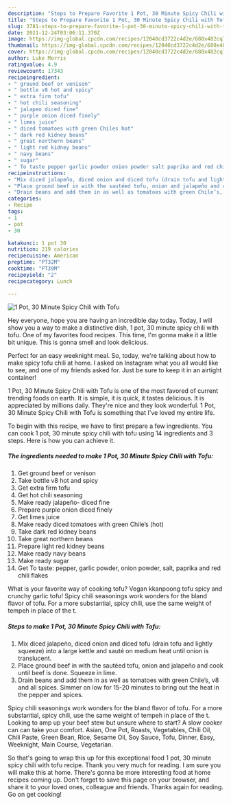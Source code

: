 ```yaml
---
description: "Steps to Prepare Favorite 1 Pot, 30 Minute Spicy Chili with Tofu"
title: "Steps to Prepare Favorite 1 Pot, 30 Minute Spicy Chili with Tofu"
slug: 3781-steps-to-prepare-favorite-1-pot-30-minute-spicy-chili-with-tofu
date: 2021-12-24T03:06:11.370Z
image: https://img-global.cpcdn.com/recipes/12040cd3722c4d2e/680x482cq70/1-pot-30-minute-spicy-chili-with-tofu-recipe-main-photo.jpg
thumbnail: https://img-global.cpcdn.com/recipes/12040cd3722c4d2e/680x482cq70/1-pot-30-minute-spicy-chili-with-tofu-recipe-main-photo.jpg
cover: https://img-global.cpcdn.com/recipes/12040cd3722c4d2e/680x482cq70/1-pot-30-minute-spicy-chili-with-tofu-recipe-main-photo.jpg
author: Luke Morris
ratingvalue: 4.9
reviewcount: 17343
recipeingredient:
- " ground beef or venison"
- " bottle v8 hot and spicy"
- " extra firm tofu"
- " hot chili seasoning"
- " jalapeo diced fine"
- " purple onion diced finely"
- " limes juice"
- " diced tomatoes with green Chiles hot"
- " dark red kidney beans"
- " great northern beans"
- " light red kidney beans"
- " navy beans"
- " sugar"
- " To taste pepper garlic powder onion powder salt paprika and red chili flakes"
recipeinstructions:
- "Mix diced jalapeño, diced onion and diced tofu (drain tofu and lightly squeeze) into a large kettle and sauté on medium heat until onion is translucent."
- "Place ground beef in with the sautéed tofu, onion and jalapeño and cook until beef is done. Squeeze in lime."
- "Drain beans and add them in as well as tomatoes with green Chile’s, v8 and all spices. Simmer on low for 15-20 minutes to bring out the heat in the pepper and spices."
categories:
- Recipe
tags:
- 1
- pot
- 30

katakunci: 1 pot 30 
nutrition: 219 calories
recipecuisine: American
preptime: "PT32M"
cooktime: "PT39M"
recipeyield: "2"
recipecategory: Lunch

---
```



![1 Pot, 30 Minute Spicy Chili with Tofu](https://img-global.cpcdn.com/recipes/12040cd3722c4d2e/680x482cq70/1-pot-30-minute-spicy-chili-with-tofu-recipe-main-photo.jpg)

Hey everyone, hope you are having an incredible day today. Today, I will show you a way to make a distinctive dish, 1 pot, 30 minute spicy chili with tofu. One of my favorites food recipes. This time, I'm gonna make it a little bit unique. This is gonna smell and look delicious.

Perfect for an easy weeknight meal. So, today, we&#39;re talking about how to make spicy tofu chili at home. I asked on Instagram what you all would like to see, and one of my friends asked for. Just be sure to keep it in an airtight container!

1 Pot, 30 Minute Spicy Chili with Tofu is one of the most favored of current trending foods on earth. It is simple, it is quick, it tastes delicious. It is appreciated by millions daily. They're nice and they look wonderful. 1 Pot, 30 Minute Spicy Chili with Tofu is something that I've loved my entire life.


To begin with this recipe, we have to first prepare a few ingredients. You can cook 1 pot, 30 minute spicy chili with tofu using 14 ingredients and 3 steps. Here is how you can achieve it.

<!--inarticleads1-->

##### The ingredients needed to make 1 Pot, 30 Minute Spicy Chili with Tofu:

1. Get  ground beef or venison
1. Take  bottle v8 hot and spicy
1. Get  extra firm tofu
1. Get  hot chili seasoning
1. Make ready  jalapeño- diced fine
1. Prepare  purple onion diced finely
1. Get  limes juice
1. Make ready  diced tomatoes with green Chile’s (hot)
1. Take  dark red kidney beans
1. Take  great northern beans
1. Prepare  light red kidney beans
1. Make ready  navy beans
1. Make ready  sugar
1. Get  To taste: pepper, garlic powder, onion powder, salt, paprika and red chili flakes


What is your favorite way of cooking tofu? Vegan kkanpoong tofu spicy and crunchy garlic tofu! Spicy chili seasonings work wonders for the bland flavor of tofu. For a more substantial, spicy chili, use the same weight of tempeh in place of the t. 

<!--inarticleads2-->

##### Steps to make 1 Pot, 30 Minute Spicy Chili with Tofu:

1. Mix diced jalapeño, diced onion and diced tofu (drain tofu and lightly squeeze) into a large kettle and sauté on medium heat until onion is translucent.
1. Place ground beef in with the sautéed tofu, onion and jalapeño and cook until beef is done. Squeeze in lime.
1. Drain beans and add them in as well as tomatoes with green Chile’s, v8 and all spices. Simmer on low for 15-20 minutes to bring out the heat in the pepper and spices.


Spicy chili seasonings work wonders for the bland flavor of tofu. For a more substantial, spicy chili, use the same weight of tempeh in place of the t. Looking to amp up your beef stew but unsure where to start? A slow cooker can can take your comfort. Asian, One Pot, Roasts, Vegetables, Chili Oil, Chili Paste, Green Bean, Rice, Sesame Oil, Soy Sauce, Tofu, Dinner, Easy, Weeknight, Main Course, Vegetarian. 

So that's going to wrap this up for this exceptional food 1 pot, 30 minute spicy chili with tofu recipe. Thank you very much for reading. I am sure you will make this at home. There's gonna be more interesting food at home recipes coming up. Don't forget to save this page on your browser, and share it to your loved ones, colleague and friends. Thanks again for reading. Go on get cooking!
